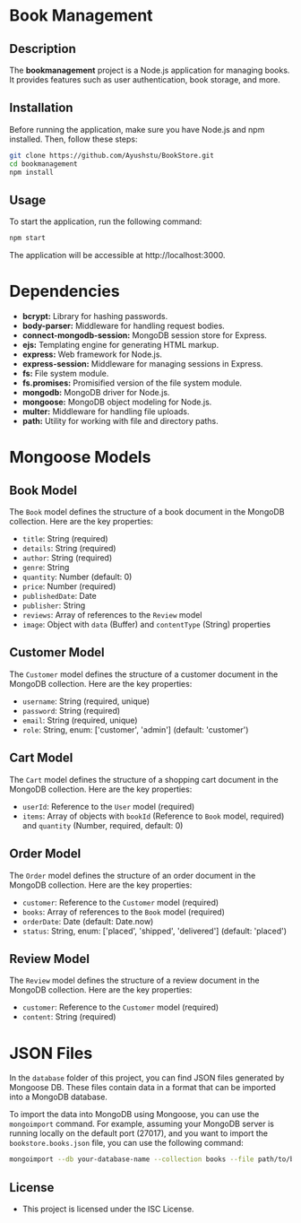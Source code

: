 # Book Management

## Description

The **bookmanagement** project is a Node.js application for managing books. It provides features such as user authentication, book storage, and more.

## Installation

Before running the application, make sure you have Node.js and npm installed. Then, follow these steps:

```bash
git clone https://github.com/Ayushstu/BookStore.git
cd bookmanagement
npm install
```

## Usage

To start the application, run the following command:

```bash
npm start
```

The application will be accessible at http://localhost:3000.

# Dependencies

- **bcrypt:** Library for hashing passwords.
- **body-parser:** Middleware for handling request bodies.
- **connect-mongodb-session:** MongoDB session store for Express.
- **ejs:** Templating engine for generating HTML markup.
- **express:** Web framework for Node.js.
- **express-session:** Middleware for managing sessions in Express.
- **fs:** File system module.
- **fs.promises:** Promisified version of the file system module.
- **mongodb:** MongoDB driver for Node.js.
- **mongoose:** MongoDB object modeling for Node.js.
- **multer:** Middleware for handling file uploads.
- **path:** Utility for working with file and directory paths.

# Mongoose Models

## Book Model

The `Book` model defines the structure of a book document in the MongoDB collection. Here are the key properties:

- `title`: String (required)
- `details`: String (required)
- `author`: String (required)
- `genre`: String
- `quantity`: Number (default: 0)
- `price`: Number (required)
- `publishedDate`: Date
- `publisher`: String
- `reviews`: Array of references to the `Review` model
- `image`: Object with `data` (Buffer) and `contentType` (String) properties

## Customer Model

The `Customer` model defines the structure of a customer document in the MongoDB collection. Here are the key properties:

- `username`: String (required, unique)
- `password`: String (required)
- `email`: String (required, unique)
- `role`: String, enum: ['customer', 'admin'] (default: 'customer')

## Cart Model

The `Cart` model defines the structure of a shopping cart document in the MongoDB collection. Here are the key properties:

- `userId`: Reference to the `User` model (required)
- `items`: Array of objects with `bookId` (Reference to `Book` model, required) and `quantity` (Number, required, default: 0)

## Order Model

The `Order` model defines the structure of an order document in the MongoDB collection. Here are the key properties:

- `customer`: Reference to the `Customer` model (required)
- `books`: Array of references to the `Book` model (required)
- `orderDate`: Date (default: Date.now)
- `status`: String, enum: ['placed', 'shipped', 'delivered'] (default: 'placed')

## Review Model

The `Review` model defines the structure of a review document in the MongoDB collection. Here are the key properties:

- `customer`: Reference to the `Customer` model (required)
- `content`: String (required)

# JSON Files

In the `database` folder of this project, you can find JSON files generated by Mongoose DB. These files contain data in a format that can be imported into a MongoDB database.

To import the data into MongoDB using Mongoose, you can use the `mongoimport` command. For example, assuming your MongoDB server is running locally on the default port (27017), and you want to import the `bookstore.books.json` file, you can use the following command:

```bash
mongoimport --db your-database-name --collection books --file path/to/bookstore.books.json --jsonArray
```

## License

- This project is licensed under the ISC License.
